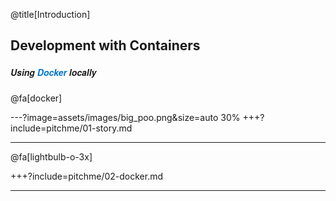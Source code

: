 @title[Introduction]
## Development with Containers
##### <span style="font-family:Helvetica Neue; font-weight:bold">Using <span style="color:#0075c9">Docker</span> locally</span>

@fa[docker] 

---?image=assets/images/big_poo.png&size=auto 30%
+++?include=pitchme/01-story.md

--- 

@fa[lightbulb-o-3x]

+++?include=pitchme/02-docker.md

---
